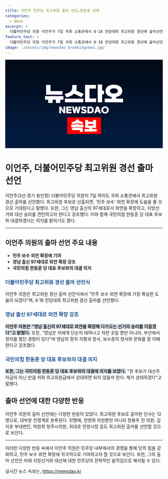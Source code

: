 ```yaml
---
title: 이언주 민주당 최고위원 출마 선언…한동훈 상대
categories:
  - News
excerpt: >
  더불어민주당 의원 이언주가 7일 국회 소통관에서 8·18 전당대회 최고위원 경선에 출마선언했다. 이는 두 번의 국회의원 경험을 바탕으로 당의 지도부 일원으로 더불어민주당의 지방선거와 대선 승리에 기여하겠다는 강한 의지를 보여주는 것으로 평가된다. 영남 출신의 97세대로써 다양한 지역과 세대로의 외연 확장을 모색하는 발언은 관심을 끌고 있다. 경선에는 총 12명의 인사가 출사표를 던졌으며, 친명계로 구분되고 있다.
feature_text: >
  더불어민주당 의원 이언주가 7일 국회 소통관에서 8·18 전당대회 최고위원 경선에 출마선언했다. 이는 두 번의 국회의원 경험을 바탕으로 당의 지도부 일원으로 더불어민주당의 지방선거와 대선 승리에 기여하겠다는 강한 의지를 보여주는 것으로 평가된다. 영남 출신의 97세대로써 다양한 지역과 세대로의 외연 확장을 모색하는 발언은 관심을 끌고 있다. 경선에는 총 12명의 인사가 출사표를 던졌으며, 친명계로 구분되고 있다.
image: '/assets/img/newsdao_breakingnews.jpg'
---
```


<p><img src="/assets/img/newsdao_breakingnews.jpg" alt="cryptoinkorea 속보" /></p>

<h1>이언주, 더불어민주당 최고위원 경선 출마 선언</h1>

<p data-ke-size="size16">이언주(3선·경기 용인정) 더불어민주당 의원이 7일 여의도 국회 소통관에서 최고위원 경선 출마를 선언했다. 최고위원 후보로 선출되면, '민주 보수' 외연 확장에 도움을 줄 것으로 기대된다고 말했다. 또한, 그는 영남 출신의 97세대로서 외연을 확장하고, 지방선거와 대선 승리를 견인하고자 한다고 강조했다. 이와 함께 국민의힘 한동훈 당 대표 후보와 대결하겠다는 의지를 밝히기도 했다.</p>

<hr>

<h2 data-ke-size="size26">이언주 의원의 출마 선언 주요 내용</h2>

<ul>
  <li><b>민주 보수 외연 확장에 기여</b></li>
  <li><b>영남 출신 97세대로 외연 확장 강조</b></li>
  <li><b>국민의힘 한동훈 당 대표 후보와의 대결 의지</b></li>
</ul>

<h3><span style="color: #1a5490;">더불어민주당 최고위원 경선 출마 선언식</span></h3>

<p>이언주 의원은 최고위원 경선 출마 선언식에서  "민주 보수 외연 확장에 가장 확실한 도움이 되겠다"며, 8·18 전당대회 최고위원 경선 출마를 선언했다.</p>

<h3><span style="color: #1a5490;">영남 출신 97세대로 외연 확장 강조</span></h3>

<p><b><span style="background-color: #21538527;">이언주 의원은 "영남 출신의 97세대로 외연을 확장해 다가오는 선거의 승리를 이끌겠다"고 밝혔다.</span></b> 또한, "영남은 저에게 단순히 태어나고 자란 곳일 뿐만 아니라, 부산에서 정치를 했던 경험이 있다"며 영남의 정치 지형과 정서, 보수층의 정서와 문화를 잘 이해한다고 강조했다.</p>

<h3><span style="color: #1a5490;">국민의힘 한동훈 당 대표 후보와의 대결 의지</span></h3>

<p><b><span style="background-color: #21538527;">또한, 그는 국민의힘 한동훈 당 대표 후보와의 대결에 의지를 보였다.</span></b> "한 후보가 대선주자급이 아닌 만큼 저희 최고위원급에서 상대하면 되지 않을까 한다. 제가 상대하겠다"고 말했다.</p>

<h2 data-ke-size="size26">출마 선언에 대한 다양한 반응</h2>

<p>이언주 의원의 출마 선언에는 다양한 반응이 있었다. 최고위원 후보로 출마한 인사는 12명으로, 대부분 친명계로 분류된다. 민형배, 전현희 의원뿐만 아니라 정봉주 전 의원, 김지호 부대변인, 박완희 청주시의원, 최대호 안양시장 등도 최고위원 출마를 선언할 것으로 보인다.</p>

<hr>

<p data-ke-size="size16">이러한 다양한 반응 속에서 이언주 의원은 민주당 내부에서의 경쟁을 통해 당의 힘을 강화하고, 민주 보수 외연 확장에 적극적으로 기여하고자 할 것으로 보인다. 또한, 그의 출마 선언은 미래 지방선거와 대선에 대한 민주당의 전략적인 움직임으로 해석될 수 있다.</p>
실시간 뉴스 속보는, <a href="https://newsdao.kr" rel="dofollow">https://newsdao.kr</a>


